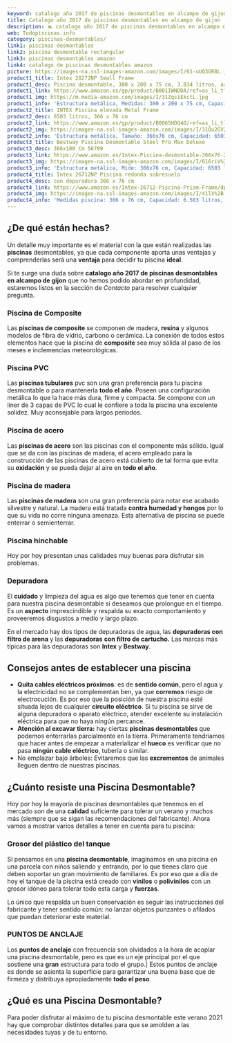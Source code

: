 ```yaml
---
keyword: catalogo año 2017 de piscinas desmontables en alcampo de gijon
title: Catalogo año 2017 de piscinas desmontables en alcampo de gijon | Todopiscinas.info
description: 🏊 catalogo año 2017 de piscinas desmontables en alcampo de gijon Ideales para este verano 2021. Aquí puedes comprar catalogo año 2017 de piscinas desmontables en alcampo de gijon y comparar con otras similares. No dejes escapar catalogo año 2017 de piscinas desmontables en alcampo de gijon a un precio realmente tentador.
web: Todopiscinas.info
category: piscinas-desmontables/
link1: piscinas desmontables
link2: piscina desmontable rectangular
link3: piscinas desmontables amazon
link4: catalogo de piscinas desmontables amazon
picture: https://images-na.ssl-images-amazon.com/images/I/61-uUQ3GR8L.jpg
product1_title: Intex 28272NP Small Frame
product1_desc: Piscina desmontable, 300 x 200 x 75 cm, 3.834 litros, azul
product1_link: https://www.amazon.es/gp/product/B001IWNDDA/ref=as_li_tl?ie=UTF8&camp=3638&creative=24630&creativeASIN=B001IWNDDA&linkCode=as2&tag=todopiscinas0e-21&linkId=25b9d647487c889cb6ef56ed63f50ca1
product1_img: https://m.media-amazon.com/images/I/31ZqsiEkctL.jpg
product1_info: 'Estructura metálica, Medidas: 300 x 200 x 75 cm, Capacidad: 3.834 litros, Para 6 personas (+ 6 años), Fácil montaje, Forma rectangular'
product2_title: INTEX Piscina elevada Metal Frame
product2_desc: 6503 litros, 366 x 76 cm
product2_link: https://www.amazon.es/gp/product/B0065HDQ4O/ref=as_li_tl?ie=UTF8&camp=3638&creative=24630&creativeASIN=B0065HDQ4O&linkCode=as2&tag=todopiscinas0e-21&linkId=ed2430e3ba564d3527ee103df33ed7b3
product2_img: https://images-na.ssl-images-amazon.com/images/I/31Ou2GV2SAL.jpg
product2_info: 'Estructura metálica, Tamaño: 366x76 cm, Capacidad: 6503 litros, Forma circular, De 4 a 7 personas (+6 años)'
product3_title: Bestway Piscina Desmontable Steel Pro Max Deluxe
product3_desc: 366x100 Cm 56709
product3_link: https://www.amazon.es/Intex-Piscina-desmontable-366x76-28210NP/dp/B0065HDQ4O?__mk_es_ES=%C3%85M%C3%85%C5%BD%C3%95%C3%91&crid=25UQGV9HG2INI&dchild=1&keywords=piscinas+desmontables&qid=1615854176&sprefix=piscinas+dem%2Caps%2C201&sr=8-5&linkCode=ll1&tag=todopiscinas0e-21&linkId=34f200977c6cbaab1f3f4d9ac0e64755&language=es_ES&ref_=as_li_ss_tl
product3_img: https://images-na.ssl-images-amazon.com/images/I/616riV%2BiY3L.jpg
product3_info: 'Estructura metálica, Mide: 366x76 cm, Capacidad: 6503 litros, De 4 a 7 personas mayores de 6 años, Forma circular, Tecnología Super-Tough'
product4_title: Intex 26712NP Piscina redonda sobresuelo
product4_desc: con depuradora 366 x 76 cm
product4_link: https://www.amazon.es/Intex-26712-Piscina-Prism-Frame/dp/B07FB823GL?__mk_es_ES=%C3%85M%C3%85%C5%BD%C3%95%C3%91&dchild=1&keywords=piscinas+desmontables+con+depuradora&qid=1615936418&sr=8-5&linkCode=ll1&tag=todopiscinas0e-21&linkId=d98699de7830cd471766fa1daa36de34&language=es_ES&ref_=as_li_ss_tl
product4_img: https://images-na.ssl-images-amazon.com/images/I/41lX%2B-YpibL.jpg
product4_info: 'Medidas piscina: 366 x 76 cm, Capacidad: 6.503 litros, Incluye depuradora de cartucha A, Lona resistente triple capa'
---
```




## ¿De qué  están hechas?

Un detalle muy importante es el material con la que están realizadas las **piscinas** desmontables, ya que cada componente aporta unas ventajas y comprenderlas  será una **ventaja** para decidir tu piscina **ideal**.

Si te surge una duda sobre **catalogo año 2017 de piscinas desmontables en alcampo de gijon** que no hemos podido abordar en profundidad, estaremos listos en la sección de _Contacto_ para resolver cualquier pregunta.


### Piscina de Composite

Las **piscinas de composite** se componen de madera, **resina** y algunos modelos de fibra de vidrio, carbono o cerámica. La conexión de todos estos elementos hace que la piscina de **composite** sea muy sólida al paso de los meses e inclemencias meteorológicas.


### Piscina  PVC

Las **piscinas tubulares** pvc son una gran preferencia para tu piscina desmontable o para mantenerla **todo el año**. Poseen una configuración metálica lo que la hace más dura, firme y compacta. Se compone con un liner de 3 capas de PVC lo cual le confiere a toda la piscina una excelente solidez. Muy aconsejable para largos periodos.


### Piscina de acero

Las **piscinas de acero** son las piscinas con el componente más sólido. Igual que se da con las piscinas de madera, el acero empleado para la construcción de las piscinas de acero está cubierto de tal forma que evita su **oxidación** y se pueda dejar al aire en **todo el año**.


### Piscina de madera

Las **piscinas de madera** son una gran preferencia para notar ese acabado silvestre y natural. La madera está tratada **contra humedad y hongos** por lo que su vida no corre ninguna amenaza. Esta alternativa de piscina se puede enterrar o semienterrar.


### Piscina hinchable

 Hoy por hoy presentan unas calidades muy buenas para disfrutar sin problemas.

<stats-list :link1=link1 :link2=link2 :link3=link3 :link4=link4 :category=category></stats-list>


### Depuradora

El **cuidado** y limpieza del agua es algo que tenemos que tener en cuenta para nuestra piscina desmontable si deseamos que prolongue en el tiempo. Es un **aspecto** imprescindible y respalda su exacto comportamiento y proveeremos disgustos a medio y largo plazo.

En el mercado hay dos tipos de depuradoras de agua, las **depuradoras con filtro de arena** y  las **depuradoras** **con filtro de cartucho.** Las marcas más típicas para las depuradoras son **Intex** y **Bestway**.


## Consejos antes de establecer una piscina



*   **Quita cables eléctricos próximos**: es de **sentido común**, pero el agua y la electricidad no se complementan ben, ya que **corremos** riesgo de electrocución. Es por eso que la posición de nuestra piscina esté situada lejos de cualquier **circuito eléctrico**. Si tu piscina se sirve de alguna depuradora o aparato eléctrico, atender excelente su instalación eléctrica para que no haya ningún percance.
*   **Atención al excavar tierra:** hay ciertas **piscinas desmontables** que podemos enterrarlas parcialmente en la tierra. Primeramente tendríamos que hacer antes de empezar a materializar el **hueco** es verificar que no pasa **ningún cable eléctrico**, tubería o similar.
*   No emplazar bajo árboles: Evitaremos que las **excrementos** de animales lleguen dentro de nuestras piscinas.


## ¿Cuánto resiste una Piscina Desmontable?

Hoy por hoy la mayoría de piscinas desmontables que tenemos en el mercado son de una **calidad** suficiente para tolerar un verano y muchos más (siempre que se sigan las recomendaciones del fabricante). Ahora vamos a mostrar varios detalles a tener en cuenta para tu piscina:


### Grosor del plástico del tanque

Si pensamos en una **piscina desmontable**, imaginamos en una piscina en una parcela con niños saliendo y entrando, por lo que tienes claro que deben soportar un gran movimiento de familiares. Es por eso que a día de hoy el tanque de la piscina está creado con **vinilos** o **polivinilos** con un grosor idóneo para tolerar todo esta carga y **fuerzas**.

Lo único que respalda un	 buen conservación es seguir las instrucciones del fabricante y tener sentido común: no lanzar objetos punzantes o afilados que puedan deteriorar este material.


### PUNTOS DE ANCLAJE

Los **puntos de anclaje** con frecuencia son olvidados a la hora de acoplar una piscina desmontable, pero  es que es un eje principal por el que sostiene una **gran** estructura para todo el grupo.| Estos puntos de anclaje es donde se asienta la superficie para garantizar una buena base que de firmeza y distribuya apropiadamente **todo el peso**.
## ¿Qué es una Piscina Desmontable?



Para poder disfrutar al máximo de tu piscina desmontable este verano 2021 hay que comprobar distintos detalles para que se amolden a las necesidades tuyas y de tu entorno.

<brand-panel :title=product1_title :desc=product1_desc :img=product1_img :link=product1_link></brand-panel>

<external-banner></external-banner>
